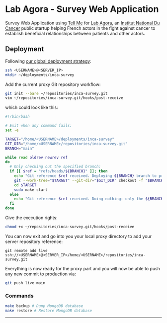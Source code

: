 # Lab Agora - Survey Web Application

Survey Web Application using [Tell Me][lnk-tell-me] for [Lab Agora][lnk-lab-agora], an
[Institut National Du Cancer][lnk-inca] public startup helping French actors in the fight against cancer to establish
beneficial relationships between patients and other actors.

## Deployment

Following [our global deployment strategy](https://github.com/betagouv/inca-proxy#how-it-works):

```sh
ssh <USERNAME>@<SERVER_IP>
mkdir ~/deployments/inca-survey
```

Add the current proxy Git repository workflow:

```sh
git init --bare ~/repositories/inca-survey.git
vim ~/repositories/inca-survey.git/hooks/post-receive
```

which could look like this:

```sh
#!/bin/bash

# Exit when any command fails:
set -e

TARGET="/home/<USERNAME>/deployments/inca-survey"
GIT_DIR="/home/<USERNAME>/repositories/inca-survey.git"
BRANCH="main"

while read oldrev newrev ref
do
  # Only checking out the specified branch:
  if [[ $ref = "refs/heads/${BRANCH}" ]]; then
    echo "Git reference $ref received. Deploying ${BRANCH} branch to production..."
    git --work-tree="$TARGET" --git-dir="$GIT_DIR" checkout -f "$BRANCH"
    cd $TARGET
    sudo make start
  else
    echo "Git reference $ref received. Doing nothing: only the ${BRANCH} branch may be deployed on this server."
  fi
done
```

Give the execution rights:

```sh
chmod +x ~/repositories/inca-survey.git/hooks/post-receive
```

You can now exit and go into you your local proxy directory to add your server repository reference:

```
git remote add live ssh://<USERNAME>@<SERVER_IP>/home/<USERNAME>/repositories/inca-survey.git
```

Everything is now ready for the proxy part and you will now be able to push any new commit to production via:

```sh
git push live main
```

### Commands

```sh
make backup # Dump MongoDB database
make restore # Restore MongoDB database
```

---

[lnk-inca]: https://www.e-cancer.fr
[lnk-lab-agora]: https://lab-agora.softr.app
[lnk-tell-me]: https://github.com/betagouv/tell-me
